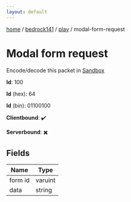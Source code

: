 ```yaml
---
layout: default
---
```


[home](/)  /  [bedrock141](/protocol/bedrock141)  /  [play](/protocol/bedrock141/play)  /  modal-form-request

# Modal form request

Encode/decode this packet in [Sandbox](../../../sandbox/bedrock141#play.modal_form_request)

**Id**: 100

**Id** (hex): 64

**Id** (bin): 01100100

**Clientbound**: ✔️

**Serverbound**: ✖️

## Fields

Name | Type
---|---
form id | varuint
data | string
